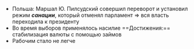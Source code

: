 - Польша: Маршал Ю. Пилсудский совершил переворот и установил режим ***санации***, который отменял парламент => вся власть переходила к президенту
- Во время выборов применялось насилие
==Достижения:== стабилизация валюты с помощью займов
- Рабочим стало не легче